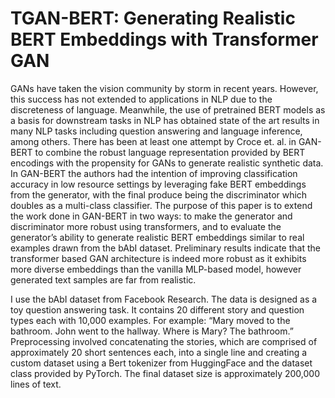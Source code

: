 # TGAN-BERT: Generating Realistic BERT Embeddings with Transformer GAN

GANs have taken the vision community by storm in recent years. 
However, this success has not extended to applications in NLP due to the discreteness of language. 
Meanwhile, the use of pretrained BERT models as a basis for downstream tasks in NLP has obtained state of the art results in many NLP tasks including question answering and language inference, among others. 
There has been at least one attempt by Croce et. al. in GAN-BERT to combine the robust language representation provided by BERT encodings with the propensity for GANs to generate realistic synthetic data.
In GAN-BERT the authors had the intention of improving classification accuracy in low resource settings by leveraging fake BERT embeddings from the generator, with the final produce being the discriminator which doubles as a multi-class classifier. 
The purpose of this paper is to extend the work done in GAN-BERT in two ways: to make the generator and discriminator more robust using transformers, and to evaluate the generator’s ability to generate realistic BERT embeddings similar to real examples drawn from the bAbI dataset. 
Preliminary results indicate that the transformer based GAN architecture is indeed more robust as it exhibits more diverse embeddings than the vanilla MLP-based model, however generated text samples are far from realistic.

I use the bAbI dataset from Facebook Research.
The data is designed as a toy question answering task. 
It contains 20 different story and question types each with 10,000 examples. 
For example: “Mary moved to the bathroom. John went to the hallway. Where is Mary? The bathroom.” 
Preprocessing involved concatenating the stories, which are comprised of approximately 20 short sentences each, into a single line and creating a custom dataset using a Bert tokenizer from HuggingFace and the dataset class provided by PyTorch. 
The final dataset size is approximately 200,000 lines of text.
